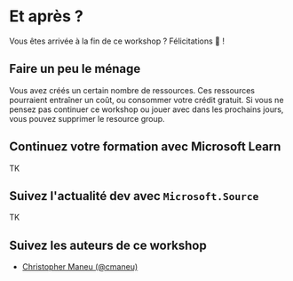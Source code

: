 # Et après ?

Vous êtes arrivée à la fin de ce workshop ? Félicitations 🥳 !

## Faire un peu le ménage

Vous avez créés un certain nombre de ressources. Ces ressources pourraient entraîner un coût, ou consommer votre crédit
gratuit. Si vous ne pensez pas continuer ce workshop ou jouer avec dans les prochains jours, vous pouvez supprimer
le resource group.

## Continuez votre formation avec Microsoft Learn

TK

## Suivez l'actualité dev avec `Microsoft.Source`

TK

## Suivez les auteurs de ce workshop

- [Christopher Maneu (@cmaneu)](https://twitter.com/cmaneu)